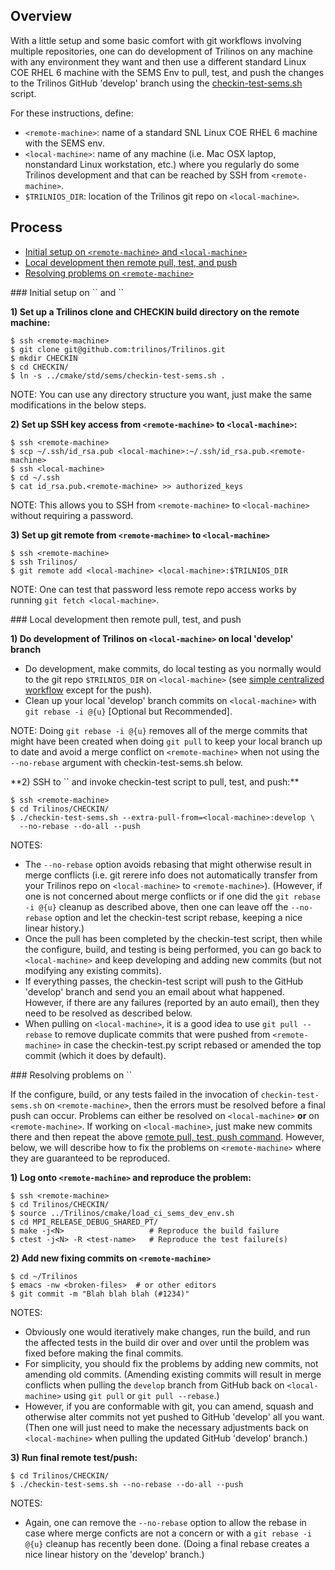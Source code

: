 ## Overview

With a little setup and some basic comfort with git workflows involving multiple repositories, one can do development of Trilinos on any machine with any environment they want and then use a different standard Linux COE RHEL 6 machine with the SEMS Env to pull, test, and push the changes to the Trilinos GitHub 'develop' branch using the [checkin-test-sems.sh](https://github.com/trilinos/Trilinos/wiki/Policies-%7C-Safe-Checkin-Testing) script.

For these instructions, define:
* `<remote-machine>`: name of a standard SNL Linux COE RHEL 6 machine with the SEMS env.
* `<local-machine>`: name of any machine (i.e. Mac OSX laptop, nonstandard Linux workstation, etc.) where you regularly do some Trilinos development and that can be reached by SSH from `<remote-machine>`.
* `$TRILNIOS_DIR`: location of the Trilinos git repo on `<local-machine>`.

## Process

* [Initial setup on `<remote-machine>` and `<local-machine>`](https://github.com/trilinos/Trilinos/wiki/Local-development-with-remote-pull%2C-test%2C-and-push#initial_setup)
* [Local development then remote pull, test, and push](https://github.com/trilinos/Trilinos/wiki/Local-development-with-remote-pull%2C-test%2C-and-push#local_dev_remote_pull_test_push)
* [Resolving problems on `<remote-machine>`](https://github.com/trilinos/Trilinos/wiki/Local-development-with-remote-pull%2C-test%2C-and-push#resolving_problems)

<a name="initial_setup"/>
### Initial setup on `<remote-machine>` and `<local-machine>`

**1) Set up a Trilinos clone and CHECKIN build directory on the remote machine:**

```
$ ssh <remote-machine>
$ git clone git@github.com:trilinos/Trilinos.git
$ mkdir CHECKIN
$ cd CHECKIN/
$ ln -s ../cmake/std/sems/checkin-test-sems.sh .
```

NOTE: You can use any directory structure you want, just make the same modifications in the below steps.

**2) Set up SSH key access from `<remote-machine>` to `<local-machine>`:**

```
$ ssh <remote-machine>
$ scp ~/.ssh/id_rsa.pub <local-machine>:~/.ssh/id_rsa.pub.<remote-machine>
$ ssh <local-machine>
$ cd ~/.ssh
$ cat id_rsa.pub.<remote-machine> >> authorized_keys
```

NOTE: This allows you to SSH from `<remote-machine>` to `<local-machine>` without requiring a password.

**3) Set up git remote from `<remote-machine>` to `<local-machine>`**

```
$ ssh <remote-machine>
$ ssh Trilinos/
$ git remote add <local-machine> <local-machine>:$TRILNIOS_DIR
```

NOTE: One can test that password less remote repo access works by running `git fetch <local-machine>`.

<a name="local_dev_remote_pull_test_push"/>
### Local development then remote pull, test, and push

**1) Do development of Trilinos on `<local-machine>` on local 'develop' branch**

* Do development, make commits, do local testing as you normally would to the git repo `$TRILNIOS_DIR` on `<local-machine>` (see [simple centralized workflow](https://github.com/trilinos/Trilinos/wiki/VC-%7C-Simple-Centralized-Workflow) except for the push).
* Clean up your local 'develop' branch commits on `<local-machine>` with `git rebase -i @{u}` [Optional but Recommended].

NOTE: Doing `git rebase -i @{u}` removes all of the merge commits that might have been created when doing `git pull` to keep your local branch up to date and avoid a merge conflict on `<remote-machine>` when not using the `--no-rebase` argument with checkin-test-sems.sh below.

<a name="remote_pull_test_push"/>
**2) SSH to `<remote-machine>` and invoke checkin-test script to pull, test, and push:**

```
$ ssh <remote-machine>
$ cd Trilinos/CHECKIN/
$ ./checkin-test-sems.sh --extra-pull-from=<local-machine>:develop \
  --no-rebase --do-all --push
```

NOTES:
* The `--no-rebase` option avoids rebasing that might otherwise result in merge conflicts (i.e. git rerere info does not automatically transfer from your Trilinos repo on `<local-machine>` to `<remote-machine>`).  (However, if one is not concerned about merge conflicts or if one did the `git rebase -i @{u}` cleanup as described above, then one can leave off the `--no-rebase` option and let the checkin-test script rebase, keeping a nice linear history.)
* Once the pull has been completed by the checkin-test script, then while the configure, build, and testing is being performed, you can go back to `<local-machine>` and keep developing and adding new commits (but not modifying any existing commits).
* If everything passes, the checkin-test script will push to the GitHub 'develop' branch and send you an email about what happened.  However, if there are any failures (reported by an auto email), then they need to be resolved as described below.
* When pulling on `<local-machine>`, it is a good idea to use `git pull --rebase` to remove duplicate commits that were pushed from `<remote-machine>` in case the checkin-test.py script rebased or amended the top commit (which it does by default).

<a name="resolving_problems"/>
### Resolving problems on `<remote-machine>`

If the configure, build, or any tests failed in the invocation of `checkin-test-sems.sh` on `<remote-machine>`, then the errors must be resolved before a final push can occur.  Problems can either be resolved on `<local-machine>` **or** on `<remote-machine>`.  If working on `<local-machine>`, just make new commits there and then repeat the above [remote pull, test, push command](https://github.com/trilinos/Trilinos/wiki/Local-development-with-remote-pull%2C-test%2C-and-push#remote_pull_test_push).  However, below, we will describe how to fix the problems on `<remote-machine>` where they are guaranteed to be reproduced.

**1) Log onto `<remote-machine>` and reproduce the problem:**

```
$ ssh <remote-machine>
$ cd Trilinos/CHECKIN/
$ source ../Trilinos/cmake/load_ci_sems_dev_env.sh
$ cd MPI_RELEASE_DEBUG_SHARED_PT/
$ make -j<N>                   # Reproduce the build failure
$ ctest -j<N> -R <test-name>   # Reproduce the test failure(s)
```

**2) Add new fixing commits on `<remote-machine>`**

```
$ cd ~/Trilinos
$ emacs -nw <broken-files>  # or other editors
$ git commit -m "Blah blah blah (#1234)"
```

NOTES:
* Obviously one would iteratively make changes, run the build, and run the affected tests in the build dir over and over until the problem was fixed before making the final commits.
* For simplicity, you should fix the problems by adding new commits, not amending old commits.  (Amending existing commits will result in merge conflicts when pulling the `develop` branch from GitHub back on `<local-machine>` using `git pull` or `git pull --rebase`.)
* However, if you are conformable with git, you can amend, squash and otherwise alter commits not yet pushed to GitHub 'develop' all you want. (Then one will just need to make the necessary adjustments back on `<local-machine>` when pulling the updated GitHub 'develop' branch.)

**3) Run final remote test/push:**

```
$ cd Trilinos/CHECKIN/
$ ./checkin-test-sems.sh --no-rebase --do-all --push
```

NOTES:
* Again, one can remove the `--no-rebase` option to allow the rebase in case where merge conficts are not a concern or with a `git rebase -i @{u}` cleanup has recently been done.  (Doing a final rebase creates a nice linear history on the 'develop' branch.)

